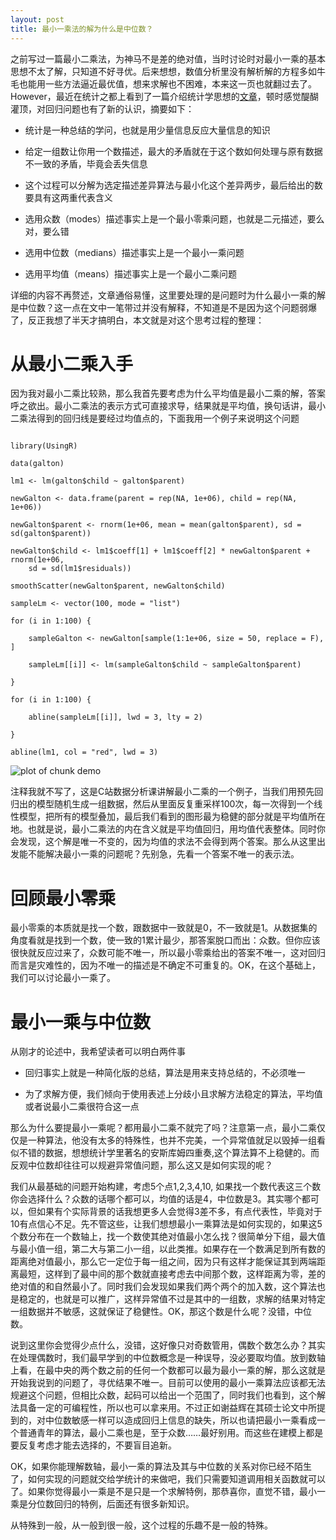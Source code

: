 ```yaml
---
layout: post
title: 最小一乘法的解为什么是中位数？
---
```


之前写过一篇最小二乘法，为神马不是差的绝对值，当时讨论时对最小一乘的基本思想不太了解，只知道不好寻优。后来想想，数值分析里没有解析解的方程多如牛毛也能用一些方法逼近最优值，想来求解也不困难，本来这一页也就翻过去了。However，最近在统计之都上看到了一篇介绍统计学思想的[文章](http://www.johnmyleswhite.com/notebook/2013/03/22/modes-medians-and-means-an-unifying-perspective/)，顿时感觉醍醐灌顶，对回归问题也有了新的认识，摘要如下：

- 统计是一种总结的学问，也就是用少量信息反应大量信息的知识

- 给定一组数让你用一个数描述，最大的矛盾就在于这个数如何处理与原有数据不一致的矛盾，毕竟会丢失信息

- 这个过程可以分解为选定描述差异算法与最小化这个差异两步，最后给出的数要具有这两重代表含义

- 选用众数（modes）描述事实上是一个最小零乘问题，也就是二元描述，要么对，要么错

- 选用中位数（medians）描述事实上是一个最小一乘问题

- 选用平均值（means）描述事实上是一个最小二乘问题

详细的内容不再赘述，文章通俗易懂，这里要处理的是问题时为什么最小一乘的解是中位数？这一点在文中一笔带过并没有解释，不知道是不是因为这个问题弱爆了，反正我想了半天才搞明白，本文就是对这个思考过程的整理：

# 从最小二乘入手

因为我对最小二乘比较熟，那么我首先要考虑为什么平均值是最小二乘的解，答案呼之欲出。最小二乘法的表示方式可直接求导，结果就是平均值，换句话讲，最小二乘法得到的回归线是要经过均值点的，下面我用一个例子来说明这个问题



```{r}

library(UsingR)

data(galton)

lm1 <- lm(galton$child ~ galton$parent)

newGalton <- data.frame(parent = rep(NA, 1e+06), child = rep(NA, 1e+06))

newGalton$parent <- rnorm(1e+06, mean = mean(galton$parent), sd = sd(galton$parent))

newGalton$child <- lm1$coeff[1] + lm1$coeff[2] * newGalton$parent + rnorm(1e+06, 
    sd = sd(lm1$residuals))

smoothScatter(newGalton$parent, newGalton$child)

sampleLm <- vector(100, mode = "list")

for (i in 1:100) {
    
    sampleGalton <- newGalton[sample(1:1e+06, size = 50, replace = F), ]
    
    sampleLm[[i]] <- lm(sampleGalton$child ~ sampleGalton$parent)
    
}

for (i in 1:100) {
    
    abline(sampleLm[[i]], lwd = 3, lty = 2)
    
}

abline(lm1, col = "red", lwd = 3)

```

![plot of chunk demo](http://yufree.github.io/blogcn/figure/demo.png) 


注释我就不写了，这是C站数据分析课讲解最小二乘的一个例子，当我们用预先回归出的模型随机生成一组数据，然后从里面反复重采样100次，每一次得到一个线性模型，把所有的模型叠加，最后我们看到的图形最为稳健的部分就是平均值所在地。也就是说，最小二乘法的内在含义就是平均值回归，用均值代表整体。同时你会发现，这个解是唯一不变的，因为均值的求法不会得到两个答案。那么从这里出发能不能解决最小一乘的问题呢？先别急，先看一个答案不唯一的表示法。

# 回顾最小零乘

最小零乘的本质就是找一个数，跟数据中一致就是0，不一致就是1。从数据集的角度看就是找到一个数，使一致的1累计最少，那答案脱口而出：众数。但你应该很快就反应过来了，众数可能不唯一，所以最小零乘给出的答案不唯一，这对回归而言是灾难性的，因为不唯一的描述是不确定不可重复的。OK，在这个基础上，我们可以讨论最小一乘了。

# 最小一乘与中位数

从刚才的论述中，我希望读者可以明白两件事

- 回归事实上就是一种简化版的总结，算法是用来支持总结的，不必须唯一

- 为了求解方便，我们倾向于使用表述上分歧小且求解方法稳定的算法，平均值或者说最小二乘很符合这一点

那么为什么要提最小一乘呢？都用最小二乘不就完了吗？注意第一点，最小二乘仅仅是一种算法，他没有太多的特殊性，也并不完美，一个异常值就足以毁掉一组看似不错的数据，想想统计学里著名的安斯库姆四重奏,这个算法算不上稳健的。而反观中位数却往往可以规避异常值问题，那么这又是如何实现的呢？

我们从最基础的问题开始构建，考虑5个点1,2,3,4,10, 如果找一个数代表这三个数你会选择什么？众数的话哪个都可以，均值的话是4，中位数是3。其实哪个都可以，但如果有个实际背景的话我想更多人会觉得3差不多，有点代表性，毕竟对于10有点信心不足。先不管这些，让我们想想最小一乘算法是如何实现的，如果这5个数分布在一个数轴上，找一个数使其绝对值最小怎么找？很简单分下组，最大值与最小值一组，第二大与第二小一组，以此类推。如果存在一个数满足到所有数的距离绝对值最小，那么它一定位于每一组之间，因为只有这样才能保证其到两端距离最短，这样到了最中间的那个数就直接考虑去中间那个数，这样距离为零，差的绝对值的和自然最小了。同时我们会发现如果我们两个两个的加入数，这个算法也是稳定的，也就是可以推广，这样异常值不过是其中的一组数，求解的结果对特定一组数据并不敏感，这就保证了稳健性。OK，那这个数是什么呢？没错，中位数。

说到这里你会觉得少点什么，没错，这好像只对奇数管用，偶数个数怎么办？其实在处理偶数时，我们最早学到的中位数概念是一种误导，没必要取均值。放到数轴上看，在最中央的两个数之前的任何一个数都可以最为最小一乘的解，那么这就是开始我说到的问题了，寻优结果不唯一。目前可以使用的最小一乘算法应该都无法规避这个问题，但相比众数，起码可以给出一个范围了，同时我们也看到，这个解法具备一定的可编程性，所以也可以拿来用。不过正如谢益辉在其硕士论文中所提到的，对中位数敏感一样可以造成回归上信息的缺失，所以也请把最小一乘看成一个普通青年的算法，最小二乘也是，至于众数……最好别用。而这些在建模上都是要反复考虑才能去选择的，不要盲目追新。

OK，如果你能理解数轴，最小一乘的算法及其与中位数的关系对你已经不陌生了，如何实现的问题就交给学统计的来做吧，我们只需要知道调用相关函数就可以了。如果你觉得最小一乘是不是只是一个求解特例，那恭喜你，直觉不错，最小一乘是分位数回归的特例，后面还有很多新知识。

从特殊到一般，从一般到很一般，这个过程的乐趣不是一般的特殊。
